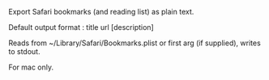 Export Safari bookmarks (and reading list) as plain text.

Default output format : title url [description]

Reads from ~/Library/Safari/Bookmarks.plist or first arg (if supplied), writes to stdout.

For mac only.
